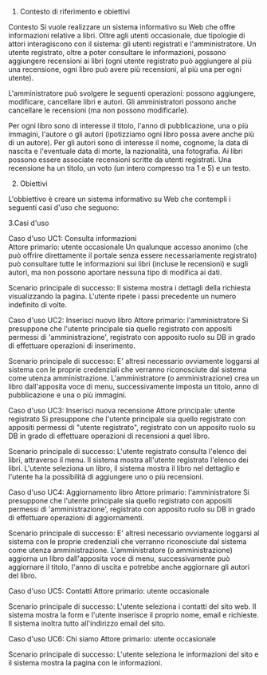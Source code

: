 1. Contesto di riferimento e obiettivi

Contesto 
Si vuole realizzare un sistema informativo su Web che offre informazioni relative a libri. Oltre agli utenti occasionale, due tipologie di attori interagiscono con il sistema: gli utenti registrati e l'amministratore. Un utente registrato, oltre a poter consultare le informazioni, possono aggiungere recensioni ai libri (ogni utente registrato può aggiungere al più una recensione, ogni libro può avere più recensioni, al più una per ogni utente).

L'amministratore può svolgere le seguenti operazioni: possono aggiungere, modificare, cancellare libri e autori. Gli amministratori possono anche cancellare le recensioni (ma non possono modificarle).

Per ogni libro sono di interesse il titolo, l'anno di pubblicazione, una o più immagini, l'autore o gli autori (ipotizziamo ogni libro possa avere anche più di un autore). Per gli autori sono di interesse il nome, cognome, la data di nascita e l'eventuale data di morte, la nazionalità, una fotografia.
Ai libri possono essere associate recensioni scritte da utenti registrati. Una recensione ha un titolo, un voto (un intero compresso tra 1 e 5) e un testo.

2. Obiettivi

L'obbiettivo è creare un sistema informativo su Web che contempli i seguenti casi d'uso che seguono:

3.Casi d'uso 

Caso d'uso UC1: Consulta informazioni  
Attore primario: utente occasionale
Un qualunque accesso anonimo (che può offrire direttamente il portale senza essere necessariamente registrato) può consultare tutte le informazioni sui libri (incluse le recensioni) e sugli autori, ma non possono aportare nessuna tipo di modifica ai dati.

Scenario principale di successo: 
Il sistema mostra i dettagli della richiesta visualizzando la pagina. L'utente ripete i passi precedente un numero indefinito di volte.

Caso d'uso UC2: Inserisci nuovo libro
Attore primario: l'amministratore
Si presuppone che l'utente principale sia quello registrato con appositi permessi di 'amministrazione', registrato con apposito ruolo su DB in grado di effettuare operazioni di inserimento.

Scenario principale di successo: E' altresì necessario ovviamente loggarsi al sistema con le proprie credenziali che verranno riconosciute dal sistema come utenza amministrazione. L'amministratore (o amministrazione) crea un libro dall'apposita voce di menu, successivamente imposta un titolo, anno di pubblicazione e una o più immagini.

Caso d'uso UC3: Inserisci nuova recensione
Attore principale: utente registrato
Si presuppone che l'utente principale sia quello registrato con appositi permessi di "utente registrato", registrato con un apposito ruolo su DB in grado di effettuare operazioni di recensioni a quel libro.

Scenario principale di successo: L'utente registrato consulta l'elenco dei libri, attraverso il menu. Il sistema mostra all'utente registrato l'elenco dei libri. L'utente seleziona un libro, il sistema mostra il libro nel dettaglio e l'utente ha la possibilità di aggiungere uno o più recensioni.

Caso d'uso UC4: Aggiornamento libro
Attore primario: l'amministratore
Si presuppone che l'utente principale sia quello registrato con appositi permessi di 'amministrazione', registrato con apposito ruolo su DB in grado di effettuare operazioni di aggiornamenti.

Scenario principale di successo: E' altresì necessario ovviamente loggarsi al sistema con le proprie credenziali che verranno riconosciute dal sistema come utenza amministrazione. L'amministratore (o amministrazione) aggiorna un libro dall'apposita voce di menu, successivamente può aggiornare il titolo, l'anno di uscita e potrebbe anche aggiornare gli autori del libro.

Caso d'uso UC5: Contatti
Attore primario: utente occasionale

Scenario principale di successo: L'utente seleziona i contatti del sito web. Il sistema mostra la form e l'utente inserisce il proprio nome, email e richieste. Il sistema inoltra tutto all'indirizzo email del sito.

Caso d'uso UC6: Chi siamo
Attore primario: utente occasionale

Scenario principale di successo: L'utente seleziona le informazioni del sito e il sistema mostra la pagina con le informazioni.



